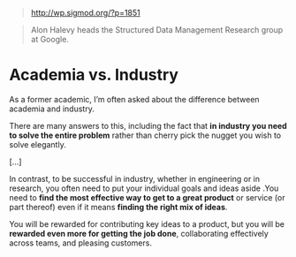 > http://wp.sigmod.org/?p=1851

> Alon Halevy heads the Structured Data Management Research group at Google. 

# Academia vs. Industry

As a former academic, I’m often asked about the difference between academia and industry. 

There are many answers to this, including the fact that **in industry you need to solve the entire problem** rather than cherry pick the nugget you wish to solve elegantly. 

[...]

In contrast, to be successful in industry, whether in engineering or in research, you often need to put your individual goals and ideas aside .You need to **find the most effective way to get to a great product** or service (or part thereof) even if it means **finding the right mix of ideas**. 

You will be rewarded for contributing key ideas to a product, but you will be **rewarded even more for getting the job done**, collaborating effectively across teams, and pleasing customers. 

